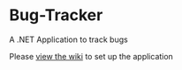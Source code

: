 # Bug-Tracker
A .NET Application to track bugs

Please [view the wiki](https://github.com/nogalskisam/Bug-Tracker/wiki/Project-Setup) to set up the application
